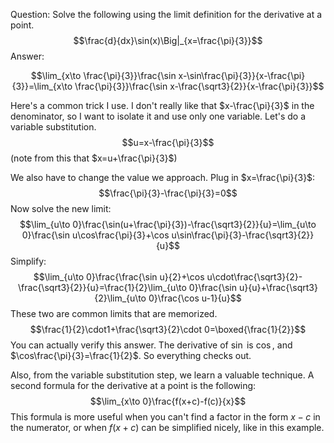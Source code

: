 Question: Solve the following using the limit definition for the derivative at a point. $$\frac{d}{dx}\sin(x)\Big|_{x=\frac{\pi}{3}}$$
Answer:

$$\lim_{x\to \frac{\pi}{3}}\frac{\sin x-\sin\frac{\pi}{3}}{x-\frac{\pi}{3}}=\lim_{x\to \frac{\pi}{3}}\frac{\sin x-\frac{\sqrt3}{2}}{x-\frac{\pi}{3}}$$

Here's a common trick I use. I don't really like that $x-\frac{\pi}{3}$ in the denominator, so I want to isolate it and use only one variable. Let's do a variable substitution. $$u=x-\frac{\pi}{3}$$
(note from this that $x=u+\frac{\pi}{3}$)


We also have to change the value we approach. Plug in $x=\frac{\pi}{3}$: $$\frac{\pi}{3}-\frac{\pi}{3}=0$$
Now solve the new limit: $$\lim_{u\to 0}\frac{\sin(u+\frac{\pi}{3})-\frac{\sqrt3}{2}}{u}=\lim_{u\to 0}\frac{\sin u\cos\frac{\pi}{3}+\cos u\sin\frac{\pi}{3}-\frac{\sqrt3}{2}}{u}$$
Simplify: $$\lim_{u\to 0}\frac{\frac{\sin u}{2}+\cos u\cdot\frac{\sqrt3}{2}-\frac{\sqrt3}{2}}{u}=\frac{1}{2}\lim_{u\to 0}\frac{\sin u}{u}+\frac{\sqrt3}{2}\lim_{u\to 0}\frac{\cos u-1}{u}$$
These two are common limits that are memorized. $$\frac{1}{2}\cdot1+\frac{\sqrt3}{2}\cdot 0=\boxed{\frac{1}{2}}$$
You can actually verify this answer. The derivative of $\sin$ is $\cos$, and $\cos\frac{\pi}{3}=\frac{1}{2}$. So everything checks out.

Also, from the variable substitution step, we learn a valuable technique. A second formula for the derivative at a point is the following: $$\lim_{x\to 0}\frac{f(x+c)-f(c)}{x}$$
This formula is more useful when you can't find a factor in the form $x-c$ in the numerator, or when $f(x+c)$ can be simplified nicely, like in this example.